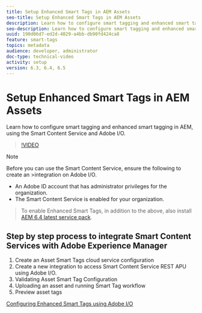 ```yaml
---
title: Setup Enhanced Smart Tags in AEM Assets
seo-title: Setup Enhanced Smart Tags in AEM Assets
description: Learn how to configure smart tagging and enhanced smart tagging in AEM, using the Smart Content Service and Adobe I/O.
seo-description: Learn how to configure smart tagging and enhanced smart tagging in AEM, using the Smart Content Service and Adobe I/O.
uuid: 190d06d7-ed2d-4029-a4bb-db90fd424ca8
feature: smart-tags
topics: metadata 
audience: developer, administrator
doc-type: technical-video
activity: setup
version: 6.3, 6.4, 6.5
---
```


# Setup Enhanced Smart Tags in AEM Assets

Learn how to configure smart tagging and enhanced smart tagging in AEM, using the Smart Content Service and Adobe I/O.

>[!VIDEO](https://video.tv.adobe.com/v/23405/?quality=9)

>[!NOTE]
>
>Before you can use the Smart Content Service, ensure the following to create an >integration on Adobe I/O.

* An Adobe ID account that has administrator privileges for the organization.
* The Smart Content Service is enabled for your organization.
  
>To enable Enhanced Smart Tags, in addition to the above, also install [AEM 6.4 latest service pack](https://helpx.adobe.com/experience-manager/aem-releases-updates.html#main-pars_step_with_card_1987226281).

## Step by step process to integrate Smart Content Services with Adobe Experience Manager

1. Create an Asset Smart Tags cloud service configuration
2. Create a new integration to access Smart Content Service REST APU using Adobe I/O.
3. Validating Asset Smart Tag Configuration
4. Uploading an asset and running Smart Tag workflow
5. Preview asset tags

[Configuring Enhanced Smart Tags using Adobe I/O](https://helpx.adobe.com/nz/experience-manager/6-4/assets/using/configure-custom-smart-tags.html)
